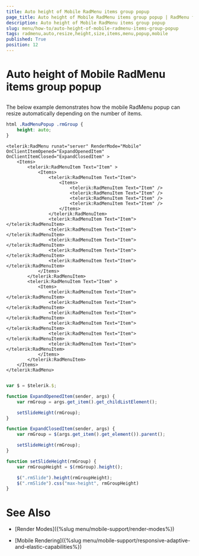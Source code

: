 ```yaml
---
title: Auto height of Mobile RadMenu items group popup
page_title: Auto height of Mobile RadMenu items group popup | RadMenu for ASP.NET AJAX Documentation
description: Auto height of Mobile RadMenu items group popup
slug: menu/how-to/auto-height-of-mobile-radmenu-items-group-popup
tags: radmenu,auto,resize,height,size,items,menu,popup,mobile
published: True
position: 12
---
```


# Auto height of Mobile RadMenu items group popup

## 

The below example demonstrates how the mobile RadMenu popup can resize automatically depending on the number of items. 

````CSS
html .RadMenuPopup .rmGroup {
	height: auto;
}

````


````ASP.NET
<telerik:RadMenu runat="server" RenderMode="Mobile" OnClientItemOpened="ExpandOpenedItem" OnClientItemClosed="ExpandClosedItem" >
	<Items>
		<telerik:RadMenuItem Text="Item" >
			<Items>
				<telerik:RadMenuItem Text="Item">
					<Items>
						<telerik:RadMenuItem Text="Item" />
						<telerik:RadMenuItem Text="Item" />
						<telerik:RadMenuItem Text="Item" />
						<telerik:RadMenuItem Text="Item" />
					</Items>
				</telerik:RadMenuItem>
				<telerik:RadMenuItem Text="Item"></telerik:RadMenuItem>
				<telerik:RadMenuItem Text="Item"></telerik:RadMenuItem>
				<telerik:RadMenuItem Text="Item"></telerik:RadMenuItem>
				<telerik:RadMenuItem Text="Item"></telerik:RadMenuItem>
				<telerik:RadMenuItem Text="Item"></telerik:RadMenuItem>
			</Items>
		</telerik:RadMenuItem>
		<telerik:RadMenuItem Text="Item" >
			<Items>
				<telerik:RadMenuItem Text="Item"></telerik:RadMenuItem>
				<telerik:RadMenuItem Text="Item"></telerik:RadMenuItem>
				<telerik:RadMenuItem Text="Item"></telerik:RadMenuItem>
				<telerik:RadMenuItem Text="Item"></telerik:RadMenuItem>
				<telerik:RadMenuItem Text="Item"></telerik:RadMenuItem>
				<telerik:RadMenuItem Text="Item"></telerik:RadMenuItem>
			</Items>
		</telerik:RadMenuItem>
	</Items>
</telerik:RadMenu>

````

````JavaScript

var $ = $telerik.$;

function ExpandOpenedItem(sender, args) {
	var rmGroup = args.get_item().get_childListElement();

	setSlideHeight(rmGroup);
}

function ExpandClosedItem(sender, args) {
	var rmGroup = $(args.get_item().get_element()).parent();

	setSlideHeight(rmGroup);
}

function setSlideHeight(rmGroup) {
	var rmGroupHeight = $(rmGroup).height();

	$(".rmSlide").height(rmGroupHeight);
	$(".rmSlide").css("max-height", rmGroupHeight)
}


````


# See Also

 * [Render Modes]({%slug menu/mobile-support/render-modes%})

 * [Mobile Rendering]({%slug menu/mobile-support/responsive-adaptive-and-elastic-capabilities%})
